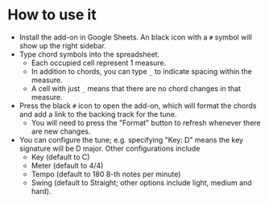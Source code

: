 # How to use it

- Install the add-on in Google Sheets. An black icon with a `#` symbol will show up the right sidebar.
- Type chord symbols into the spreadsheet.
  - Each occupied cell represent 1 measure.
  - In addition to chords, you can type `_` to indicate spacing within the measure.
  - A cell with just `_` means that there are no chord changes in that measure.
- Press the black `#` icon to open the add-on, which will format the chords and add a link to the backing track for the tune.
  - You will need to press the "Format" button to refresh whenever there are new changes.
- You can configure the tune; e.g. specifying "Key: D" means the key signature will be D major. Other configurations include
  - Key (default to C)
  - Meter (default to 4/4)
  - Tempo (default to 180 8-th notes per minute)
  - Swing (default to Straight; other options include light, medium and hard).
